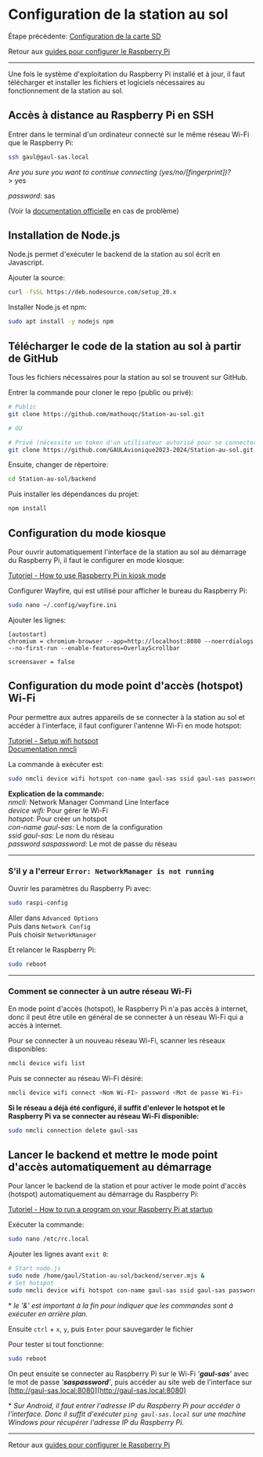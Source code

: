 # Configuration de la station au sol

Étape précédente: [Configuration de la carte SD](./raspi-config-flash-sd.md)

Retour aux [guides pour configurer le Raspberry Pi](./raspi-config.md)

---

Une fois le système d'exploitation du Raspberry Pi installé et à jour, il faut télécharger et installer les fichiers et logiciels nécessaires au fonctionnement de la station au sol.

## Accès à distance au Raspberry Pi en SSH

Entrer dans le terminal d'un ordinateur connecté sur le même réseau Wi-Fi que le Raspberry Pi:

```bash
ssh gaul@gaul-sas.local
```

_Are you sure you want to continue connecting (yes/no/\[fingerprint\])?_ \
\> yes

_password:_ sas

(Voir la [documentation officielle](https://www.raspberrypi.com/documentation/computers/remote-access.html) en cas de problème)

## Installation de Node.js

Node.js permet d'exécuter le backend de la station au sol écrit en Javascript.

Ajouter la source:

```bash
curl -fsSL https://deb.nodesource.com/setup_20.x
```

Installer Node.js et npm:

```bash
sudo apt install -y nodejs npm
```

## Télécharger le code de la station au sol à partir de GitHub

Tous les fichiers nécessaires pour la station au sol se trouvent sur GitHub.

Entrer la commande pour cloner le repo (public ou privé):

```bash
# Public
git clone https://github.com/mathouqc/Station-au-sol.git

# OU

# Privé (nécessite un token d'un utilisateur autorisé pour se connecter)
git clone https://github.com/GAULAvionique2023-2024/Station-au-sol.git
```

Ensuite, changer de répertoire:

```bash
cd Station-au-sol/backend
```

Puis installer les dépendances du projet:

```bash
npm install
```

## Configuration du mode kiosque

Pour ouvrir automatiquement l'interface de la station au sol au démarrage du Raspberry Pi, il faut le configurer en mode kiosque:

[Tutoriel - How to use Raspberry Pi in kiosk mode](https://www.raspberrypi.com/tutorials/how-to-use-a-raspberry-pi-in-kiosk-mode/)

Configurer Wayfire, qui est utilisé pour afficher le bureau du Raspberry Pi:

```bash
sudo nano ~/.config/wayfire.ini
```

Ajouter les lignes:

```
[autostart]
chromium = chromium-browser --app=http://localhost:8080 --noerrdialogs --no-first-run --enable-features=OverlayScrollbar

screensaver = false
```

## Configuration du mode point d'accès (hotspot) Wi-Fi

Pour permettre aux autres appareils de se connecter à la station au sol et accéder à l'interface, il faut configurer l'antenne Wi-Fi en mode hotspot:

[Tutoriel - Setup wifi hotspot](https://www.baeldung.com/linux/setup-wifi-hotspot) \
[Documentation nmcli](https://developer-old.gnome.org/NetworkManager/stable/nmcli.html)

La commande à exécuter est:

```bash
sudo nmcli device wifi hotspot con-name gaul-sas ssid gaul-sas password saspassword
```

**Explication de la commande:** \
_nmcli:_ Network Manager Command Line Interface \
_device wifi:_ Pour gérer le Wi-Fi \
_hotspot:_ Pour créer un hotspot \
_con-name gaul-sas:_ Le nom de la configuration \
_ssid gaul-sas:_ Le nom du réseau \
_password saspassword:_ Le mot de passe du réseau

---

### S'il y a l'erreur `Error: NetworkManager is not running`

Ouvrir les paramètres du Raspberry Pi avec:

```bash
sudo raspi-config
```

Aller dans `Advanced Options` \
Puis dans `Network Config` \
Puis choisir `NetworkManager`

Et relancer le Raspberry Pi:

```bash
sudo reboot
```

---

### Comment se connecter à un autre réseau Wi-Fi

En mode point d'accès (hotspot), le Raspberry Pi n'a pas accès à internet, donc il peut être utile en général de se connecter à un réseau Wi-Fi qui a accès à internet.

Pour se connecter à un nouveau réseau Wi-Fi, scanner les réseaux disponibles:

```bash
nmcli device wifi list
```

Puis se connecter au réseau Wi-Fi désiré:

```bash
nmcli device wifi connect <Nom Wi-FI> password <Mot de passe Wi-Fi>
```

**Si le réseau a déjà été configuré, il suffit d'enlever le hotspot et le Raspberry Pi va se connecter au réseau Wi-Fi disponible:**

```bash
sudo nmcli connection delete gaul-sas
```

## Lancer le backend et mettre le mode point d'accès automatiquement au démarrage

Pour lancer le backend de la station et pour activer le mode point d'accès (hotspot) automatiquement au démarrage du Raspberry Pi:

[Tutoriel - How to run a program on your Raspberry Pi at startup](https://www.dexterindustries.com/howto/run-a-program-on-your-raspberry-pi-at-startup/)

Exécuter la commande:

```bash
sudo nano /etc/rc.local
```

Ajouter les lignes avant `exit 0`:

```bash
# Start node.js
sudo node /home/gaul/Station-au-sol/backend/server.mjs &
# Set hotspot
sudo nmcli device wifi hotspot con-name gaul-sas ssid gaul-sas password saspassword &
```

\* _le '&' est important à la fin pour indiquer que les commandes sont à exécuter en arrière plan._

Ensuite `ctrl` + `x`, `y`, puis `Enter` pour sauvegarder le fichier

Pour tester si tout fonctionne:

```bash
sudo reboot
```

On peut ensuite se connecter au Raspberry Pi sur le Wi-Fi _'**gaul-sas**'_ avec le mot de passe _'**saspassword**'_, puis accéder au site web de l'interface sur [http://gaul-sas.local:8080](http://gaul-sas.local:8080)

\* _Sur Android, il faut entrer l'adresse IP du Raspberry Pi pour accéder à l'interface. Donc il suffit d'exécuter `ping gaul-sas.local` sur une machine Windows pour récupérer l'adresse IP du Raspberry Pi._

---

Retour aux [guides pour configurer le Raspberry Pi](./raspi-config.md)
